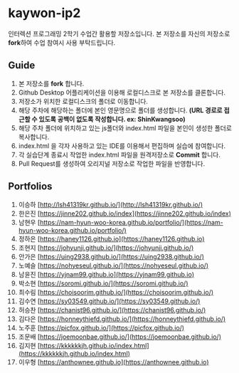 # kaywon-ip2

인터렉션 프로그래밍 2학기 수업간 활용할 저장소입니다. 본 저장소를 자신의 저장소로 **fork**하여 수업 참여시 사용 부탁드립니다.

## Guide

1. 본 저장소를 **fork** 합니다.
2. Github Desktop 어플리케이션을 이용해 로컬디스크로 본 저장소를 클론합니다.
3. 저장소가 위치한 로컬디스크의 폴더로 이동합니다.
4. 해당 주차에 해당하는 폴더에 본인 영문명으로 폴더를 생성합니다. **(URL 경로로 접근할 수 있도록 공백이 없도록 작성합니다. ex: ShinKwangsoo)**
5. 해당 주차 폴더에 위치하고 있는 js폴더와 index.html 파일을 본인이 생성한 폴더로 복사합니다.
6. index.html 을 각자 사용하고 있는 IDE를 이용해서 편집하며 실습에 참여합니다.
7. 각 실습단계 종료시 작업한 index.html 파일을 원격저장소로 **Commit** 합니다.
8. Pull Request를 생성하여 오리지널 저장소로 작업한 파일을 반영합니다.

## Portfolios

1. 이승하 [http://lsh41319kr.github.io/](http://lsh41319kr.github.io/)
1. 한은진 [https://jinne202.github.io/index](https://jinne202.github.io/index)
1. 남현우 [https://nam-hyun-woo-korea.github.io/portfolio/](https://nam-hyun-woo-korea.github.io/portfolio/)
1. 정하은 [https://haney1126.github.io](https://haney1126.github.io)
1. 조현지 [https://johyunji.github.io/](https://johyunji.github.io/)
1. 안가은 [https://uing2938.github.io/](https://uing2938.github.io/)
1. 노예슬 [https://nohyeseul.github.io/](https://nohyeseul.github.io/)
1. 남윤진 [https://yjnam99.github.io](https://yjnam99.github.io)
1. 박소현 [https://soromi.github.io/](https://soromi.github.io/)
1. 최수림 [https://choisoorim.github.io/](https://choisoorim.github.io/)
1. 김수연 [https://sy03549.github.io/](https://sy03549.github.io/)
1. 허승찬 [https://chanist96.github.io/](https://chanist96.github.io/)
1. 김다은 [https://honneythiefd.github.io/](https://honneythiefd.github.io/)
1. 노주훈 [https://picfox.github.io/](https://picfox.github.io/)
1. 조문배 [https://joemoonbae.github.io/](https://joemoonbae.github.io/)
1. 김지현 [https://kkkkkkjh.github.io/index.html](https://kkkkkkjh.github.io/index.html)
1. 이우형 [https://anthownee.github.io](https://anthownee.github.io)
